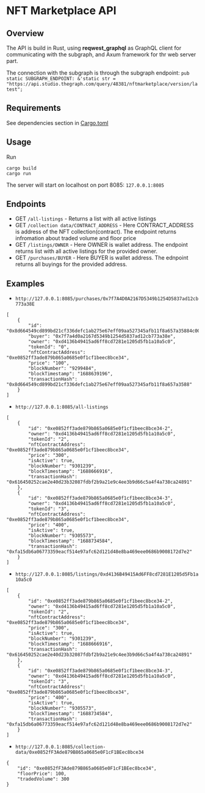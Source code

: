 # NFT Marketplace API

## Overview

The API is build in Rust, using **reqwest_graphql** as GraphQL client for communicating with the subgraph, and Axum framework for thr web server part.

The connection with the subgraph is through the subgraph endpoint:
`pub static SUBGRAPH_ENDPOINT: &'static str =
    "https://api.studio.thegraph.com/query/48381/nftmarketplace/version/latest";`


## Requirements

See dependencies section in [Cargo.toml](https://github.com/ilkobg/api-marketplace/blob/main/Cargo.toml)

## Usage

Run
```
cargo build
cargo run
```
The server will start on localhost on port 8085:
`127.0.0.1:8085`

## Endpoints

- GET `/all-listings` - Returns a list with all active listings
- GET `/collection data/CONTRACT_ADDRESS` - Here CONTRACT_ADDRESS is address of the NFT collection(contract). The endpoint returns infromation about traded volume and floor price
- GET `/listings/OWNER` - Here OWNER is wallet address. The endpoint returns list with all active listings for the provided owner.
- GET `/purchases/BUYER` - Here BUYER is wallet address. The ednpoint returns all buyings for the provided address.

## Examples

- `http://127.0.0.1:8085/purchases/0x7f7A4D0A2167D5349b1254D5837ad12cb773a38E`

```
[
    {
        "id": "0x8d664549cd899bd21cf336defc1ab275e67eff09aa527345afb11f8a657a35884c000000",
        "buyer": "0x7f7a4d0a2167d5349b1254d5837ad12cb773a38e",
        "owner": "0xd4136b49415ad6ff8cd7281e1205d5fb1a10a5c0",
        "tokenId": "0",
        "nftContractAddress": "0xe0852ff3ade879b865a0685e0f1cf1beec8bce34",
        "price": "100",
        "blockNumber": "9299484",
        "blockTimestamp": "1688639196",
        "transactionHash": "0x8d664549cd899bd21cf336defc1ab275e67eff09aa527345afb11f8a657a3588"
    }
]
```

- `http://127.0.0.1:8085/all-listings`

```
[
    {
        "id": "0xe0852ff3ade879b865a0685e0f1cf1beec8bce34-2",
        "owner": "0xd4136b49415ad6ff8cd7281e1205d5fb1a10a5c0",
        "tokenId": "2",
        "nftContractAddress": "0xe0852ff3ade879b865a0685e0f1cf1beec8bce34",
        "price": "300",
        "isActive": true,
        "blockNumber": "9301239",
        "blockTimestamp": "1688666916",
        "transactionHash": "0x616450252cae2e40d23b32087fdbf2b9a21e9c4ee3b9d66c5a4f4a738ca24891"
    },
    {
        "id": "0xe0852ff3ade879b865a0685e0f1cf1beec8bce34-3",
        "owner": "0xd4136b49415ad6ff8cd7281e1205d5fb1a10a5c0",
        "tokenId": "3",
        "nftContractAddress": "0xe0852ff3ade879b865a0685e0f1cf1beec8bce34",
        "price": "400",
        "isActive": true,
        "blockNumber": "9305573",
        "blockTimestamp": "1688734584",
        "transactionHash": "0xfa15db6a06773359eacf514e97afc62d121d48e8ba469eee0686b9008172d7e2"
    }
]
```

- `http://127.0.0.1:8085/listings/0xd4136B49415Ad6FF8cd7281E1205d5Fb1a10a5c0`

```
[
    {
        "id": "0xe0852ff3ade879b865a0685e0f1cf1beec8bce34-2",
        "owner": "0xd4136b49415ad6ff8cd7281e1205d5fb1a10a5c0",
        "tokenId": "2",
        "nftContractAddress": "0xe0852ff3ade879b865a0685e0f1cf1beec8bce34",
        "price": "300",
        "isActive": true,
        "blockNumber": "9301239",
        "blockTimestamp": "1688666916",
        "transactionHash": "0x616450252cae2e40d23b32087fdbf2b9a21e9c4ee3b9d66c5a4f4a738ca24891"
    },
    {
        "id": "0xe0852ff3ade879b865a0685e0f1cf1beec8bce34-3",
        "owner": "0xd4136b49415ad6ff8cd7281e1205d5fb1a10a5c0",
        "tokenId": "3",
        "nftContractAddress": "0xe0852ff3ade879b865a0685e0f1cf1beec8bce34",
        "price": "400",
        "isActive": true,
        "blockNumber": "9305573",
        "blockTimestamp": "1688734584",
        "transactionHash": "0xfa15db6a06773359eacf514e97afc62d121d48e8ba469eee0686b9008172d7e2"
    }
]
```

- `http://127.0.0.1:8085/collection-data/0xe0852fF3Ade879B865a0685e0F1cF1BEec8bce34`

```
{
    "id": "0xe0852fF3Ade879B865a0685e0F1cF1BEec8bce34",
    "floorPrice": 100,
    "tradedVolume": 300
}
```